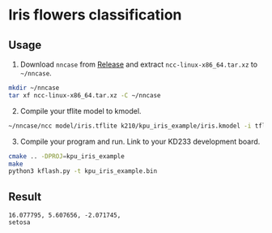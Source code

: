 # Iris flowers classification
## Usage
1. Download `nncase` from [Release](https://github.com/kendryte/nncase/releases) and extract `ncc-linux-x86_64.tar.xz` to `~/nncase`.
```bash
mkdir ~/nncase
tar xf ncc-linux-x86_64.tar.xz -C ~/nncase
```
2. Compile your tflite model to kmodel.
```bash
~/nncase/ncc model/iris.tflite k210/kpu_iris_example/iris.kmodel -i tflite -o kmodel -t k210 --inference-type float
```
3. Compile your program and run.
Link to your KD233 development board.
```bash
cmake .. -DPROJ=kpu_iris_example
make
python3 kflash.py -t kpu_iris_example.bin
```
## Result
```
16.077795, 5.607656, -2.071745,
setosa
```
